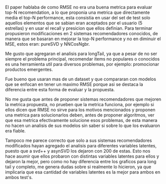 El paper hablaba de como RMSE no era una buena metrica para evaluar top-N recomendation, a lo que proponia una metrica que directamente media el top-N performance, esta consistia en usar del set de test solo aquellos elementos que se sabian eran aceptados por el usuario (5 estrellas) y en usar el recall y presicion que ellos definian. Para terminar propusieron modificaciones en 2 sistemas recomendadores conocidos, de manera que se basaran en mejorar la top-N performance y no en diminuir el MSE, estos eran: pureSVD y NNCosNgbr.

Me gusto que agregaran el analisis para longTail, ya que a pesar de no ser siempre el problema principal, recomendar items no populares o conocidos es una herramienta util para diversos problemas, por ejemplo: promocionar productos emergentes.

Fue bueno que usaran mas de un dataset y que compararan con modelos que se enfocan en tener un maximo RMSE porque asi se destaca la diferencia entre esta forma de evaluar y la propuesta.

No me gusta que antes de proponer sistemas recomendadores que mejoren la metrica propuesta, no prueben que la metrica funciona, por ejemplo si ellos dicen que RMSE no sirve para los motivos mencionados y proponen una metrica para solucionarlos deben, antes de proponer algoritmos, ver que esa metrica efectivamente solucione esos problemas, de esta manera no hacen un analisis de sus modelos sin saber si sobre lo que los evaluaron era fiable.

Tampoco me parece correcto que solo a sus sistemas recomendadores modificados hayan agregado el analisis para diferentes variables latentes, puesto que a svd++ y asynSVD los dejaron con 200 de estas. Esto nos hace asumir que ellos probaron con distintas variables latentes para ellos y dejaron la mejor, pero como no hay diferencia entre los graficos para long tail y completo, me genera dudas sobre si realmente lo hicieron, ya que implicaria que esa cantidad de variables latentes es la mejor para ambos en ambos test's.

